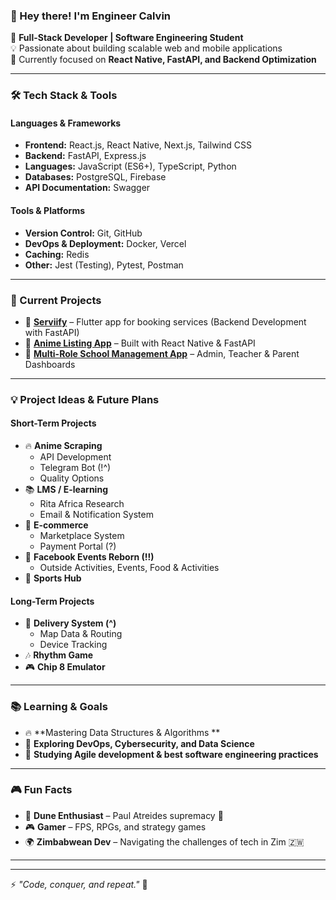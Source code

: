 ### 👋 Hey there! I'm Engineer Calvin  

🚀 **Full-Stack Developer | Software Engineering Student**  
💡 Passionate about building scalable web and mobile applications  
🎯 Currently focused on **React Native, FastAPI, and Backend Optimization**  

---  

### 🛠️ Tech Stack & Tools

#### **Languages & Frameworks**
- **Frontend:** React.js, React Native, Next.js, Tailwind CSS
- **Backend:** FastAPI, Express.js
- **Languages:** JavaScript (ES6+), TypeScript, Python
- **Databases:** PostgreSQL, Firebase
- **API Documentation:** Swagger 

#### **Tools & Platforms**
- **Version Control:** Git, GitHub
- **DevOps & Deployment:** Docker, Vercel
- **Caching:** Redis
- **Other:** Jest (Testing), Pytest, Postman  

---  

### 🚀 Current Projects
- 💼 **[Serviify](#)** – Flutter app for booking services (Backend Development with FastAPI)
- 📱 **[Anime Listing App](#)** – Built with React Native & FastAPI
- 🏫 **[Multi-Role School Management App](#)** – Admin, Teacher & Parent Dashboards

---  

### 💡 Project Ideas & Future Plans

#### **Short-Term Projects**
- 🔥 **Anime Scraping**  
  - API Development  
  - Telegram Bot (!^)
  - Quality Options 
- 📚 **LMS / E-learning**  
  - Rita Africa Research  
  - Email & Notification System  
- 🛒 **E-commerce**  
  - Marketplace System  
  - Payment Portal (?)  
- 🎉 **Facebook Events Reborn (!!)**  
  - Outside Activities, Events, Food & Activities  
- 🏅 **Sports Hub**  

#### **Long-Term Projects**
- 🚚 **Delivery System (^)**  
  - Map Data & Routing  
  - Device Tracking  
- 🎶 **Rhythm Game**  
- 🎮 **Chip 8 Emulator**  


---  

### 📚 Learning & Goals
- 🔥 **Mastering Data Structures & Algorithms **
- 🎯 **Exploring DevOps, Cybersecurity, and Data Science**
- 📖 **Studying Agile development & best software engineering practices**

---  

### 🎮 Fun Facts
- 🚀 **Dune Enthusiast** – Paul Atreides supremacy 🤴
- 🎮 **Gamer** – FPS, RPGs, and strategy games
- 🌍 **Zimbabwean Dev** – Navigating the challenges of tech in Zim 🇿🇼

---  


---  

⚡ _"Code, conquer, and repeat."_ 🚀
